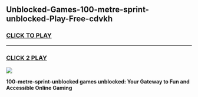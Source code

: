 
## Unblocked-Games-100-metre-sprint-unblocked-Play-Free-cdvkh
<h3>
<a href="https://premium76.site?title=100-metre-sprint-unblocked&ref=20M">CLICK TO PLAY</a></h3>
<hr>

<h3>
<a href="https://premium76.site?title=100-metre-sprint-unblocked&ref=20M">CLICK 2 PLAY</a>
  
</h3>

<a href="https://premium76.site?title=100-metre-sprint-unblocked&ref=19M"><img src="https://clearcache.store/games.png"></a>


**100-metre-sprint-unblocked games unblocked: Your Gateway to Fun and Accessible Online Gaming**
